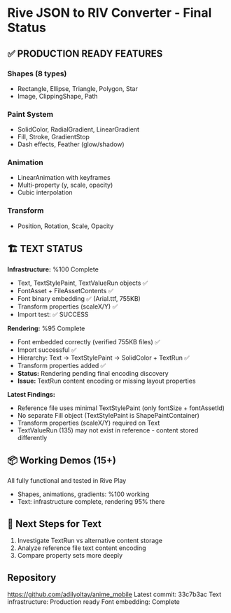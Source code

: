 # Rive JSON to RIV Converter - Final Status

## ✅ PRODUCTION READY FEATURES

### Shapes (8 types)
- Rectangle, Ellipse, Triangle, Polygon, Star
- Image, ClippingShape, Path

### Paint System
- SolidColor, RadialGradient, LinearGradient
- Fill, Stroke, GradientStop
- Dash effects, Feather (glow/shadow)

### Animation
- LinearAnimation with keyframes
- Multi-property (y, scale, opacity)
- Cubic interpolation

### Transform
- Position, Rotation, Scale, Opacity

## 🏗️ TEXT STATUS

**Infrastructure:** %100 Complete
- Text, TextStylePaint, TextValueRun objects ✅
- FontAsset + FileAssetContents ✅
- Font binary embedding ✅ (Arial.ttf, 755KB)
- Transform properties (scaleX/Y) ✅
- Import test: ✅ SUCCESS

**Rendering:** %95 Complete
- Font embedded correctly (verified 755KB files) ✅
- Import successful ✅
- Hierarchy: Text → TextStylePaint → SolidColor + TextRun ✅
- Transform properties added ✅
- **Status:** Rendering pending final encoding discovery
- **Issue:** TextRun content encoding or missing layout properties

**Latest Findings:**
- Reference file uses minimal TextStylePaint (only fontSize + fontAssetId)
- No separate Fill object (TextStylePaint is ShapePaintContainer)
- Transform properties (scaleX/Y) required on Text
- TextValueRun (135) may not exist in reference - content stored differently

## 📦 Working Demos (15+)
All fully functional and tested in Rive Play
- Shapes, animations, gradients: %100 working
- Text: infrastructure complete, rendering 95% there

## 🎯 Next Steps for Text
1. Investigate TextRun vs alternative content storage
2. Analyze reference file text content encoding
3. Compare property sets more deeply

## Repository
https://github.com/adilyoltay/anime_mobile
Latest commit: 33c7b3ac
Text infrastructure: Production ready
Font embedding: Complete
